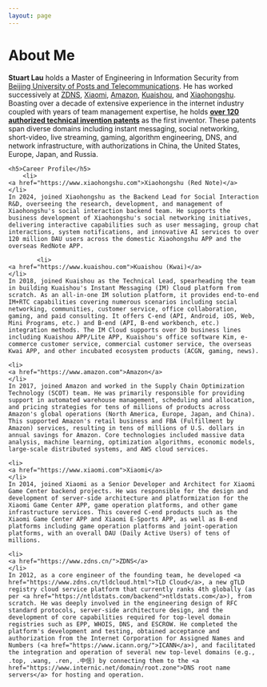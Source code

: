 ```yaml
---
layout: page
---
```


# About Me
<div class="en post-container">
    <p>
       <strong>Stuart Lau</strong> holds a Master of Engineering in Information Security from <a href="https://www.bupt.edu.cn">Beijing University of Posts and Telecommunications</a>. He has worked successively at <a href="https://www.zdns.cn/">ZDNS</a>,
       <a href="https://www.xiaomi.com">Xiaomi</a>, <a href="https://www.amazon.com">Amazon</a>, <a href="https://www.kuaishou.com">Kuaishou</a>, and <a href="https://www.xiaohongshu.com">Xiaohongshu</a>.
       Boasting over a decade of extensive experience in the internet industry coupled with years of team management expertise, he holds <strong><a href="https://stuartlau.github.io/archive/?tag=Patent">over 120 authorized technical invention patents</a></strong> as the first inventor. These patents span diverse domains including instant messaging, social networking, short-video, live streaming, gaming, algorithm engineering, DNS, and network infrastructure, with authorizations in China, the United States, Europe, Japan, and Russia.
    </p>

    <h5>Career Profile</h5>
        <li>
    <a href="https://www.xiaohongshu.com">Xiaohongshu (Red Note)</a>
    </li>
    In 2024, joined Xiaohongshu as the Backend Lead for Social Interaction R&D, overseeing the research, development, and management of Xiaohongshu's social interaction backend team. He supports the business development of Xiaohongshu's social networking initiatives, delivering interactive capabilities such as user messaging, group chat interactions, system notifications, and innovative AI services to over 120 million DAU users across the domestic Xiaohongshu APP and the overseas RedNote APP.
    
            <li>
    <a href="https://www.kuaishou.com">Kuaishou (Kwai)</a>
    </li>
    In 2018, joined Kuaishou as the Technical Lead, spearheading the team in building Kuaishou's Instant Messaging (IM) Cloud platform from scratch. As an all-in-one IM solution platform, it provides end-to-end IM+RTC capabilities covering numerous scenarios including social networking, communities, customer service, office collaboration, gaming, and paid consulting. It offers C-end (API, Android, iOS, Web, Mini Programs, etc.) and B-end (API, B-end workbench, etc.) integration methods. The IM Cloud supports over 30 business lines including Kuaishou APP/Lite APP, Kuaishou's office software Kim, e-commerce customer service, commercial customer service, the overseas Kwai APP, and other incubated ecosystem products (ACGN, gaming, news).

    <li>
    <a href="https://www.amazon.com">Amazon</a>
    </li>
    In 2017, joined Amazon and worked in the Supply Chain Optimization Technology (SCOT) team. He was primarily responsible for providing support in automated warehouse management, scheduling and allocation, and pricing strategies for tens of millions of products across Amazon's global operations (North America, Europe, Japan, and China). This supported Amazon's retail business and FBA (Fulfillment by Amazon) services, resulting in tens of millions of U.S. dollars in annual savings for Amazon. Core technologies included massive data analysis, machine learning, optimization algorithms, economic models, large-scale distributed systems, and AWS cloud services.

    <li>
    <a href="https://www.xiaomi.com">Xiaomi</a>
    </li>
    In 2014, joined Xiaomi as a Senior Developer and Architect for Xiaomi Game Center backend projects. He was responsible for the design and development of server-side architecture and platformization for the Xiaomi Game Center APP, game operation platforms, and other game infrastructure services. This covered C-end products such as the Xiaomi Game Center APP and Xiaomi E-Sports APP, as well as B-end platforms including game operation platforms and joint-operation platforms, with an overall DAU (Daily Active Users) of tens of millions.

    <li>
    <a href="https://www.zdns.cn/">ZDNS</a>
    </li>
    In 2012, as a core engineer of the founding team, he developed <a href="https://www.zdns.cn/tldcloud.html">TLD Cloud</a>, a new gTLD registry cloud service platform that currently ranks 4th globally (as per <a href="https://ntldstats.com/backend">ntldstats.com</a>), from scratch. He was deeply involved in the engineering design of RFC standard protocols, server-side architecture design, and the development of core capabilities required for top-level domain registries such as EPP, WHOIS, DNS, and ESCROW. He completed the platform's development and testing, obtained acceptance and authorization from the Internet Corporation for Assigned Names and Numbers (<a href="https://www.icann.org/">ICANN</a>), and facilitated the integration and operation of several new top-level domains (e.g., .top, .wang, .ren, .中信) by connecting them to the <a href="https://www.internic.net/domain/root.zone">DNS root name servers</a> for hosting and operation.


</div>